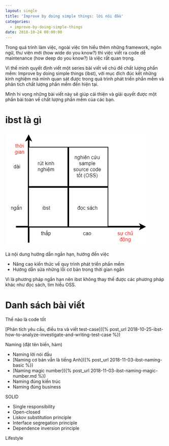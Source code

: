 ```yaml
---
layout: single
title: 'Improve by doing simple things: lời nói đầu'
categories:
  - improve-by-doing-simple-things
date: 2018-10-24 00:00:00
---
```


Trong quá trình làm việc, ngoài việc tìm hiểu thêm những framework, ngôn ngữ, thư viện mới (how wide do you know?) thì việc viết ra code dễ maintenance (how deep do you know?) là việc rất quan trọng.

Vì thế mình quyết định viết một series bài viết về chủ đề chất lượng phần mềm: Improve by doing simple things (ibst), với mục đích đúc kết những kinh nghiệm mà mình quan sát được trong quá trình phát triển phần mềm và phân tích chất lượng phần mềm đến hiện tại.

Mình hi vọng những bài viết này sẽ giúp cải thiện và giải quyết được một phần bài toán về chất lượng phần mềm của các bạn.

# ibst là gì

![what is ibst](/assets/ibst/what-is-ibst.png)

Là nội dung hướng dẫn ngắn hạn, hướng đến việc

- Nâng cao kiến thức về quy trình phát triển phần mềm
- Hướng dẫn sửa những lỗi cơ bản trong thời gian ngắn

Vì là phương pháp ngắn hạn nên ibst không thay thế được các phương pháp khác như đọc sách, tìm hiểu OSS.

# Danh sách bài viết

Thế nào là code tốt

[Phân tích yêu cầu, điều tra và viết test-case]({% post_url 2018-10-25-ibst-how-to-analyze-investigate-and-writing-test-case %})

Naming (đặt tên biến, hàm)

- Naming lời nói đầu
- [Naming cơ bản vẫn là tiếng Anh]({% post_url 2018-11-03-ibst-naming-basic %})
- [Naming magic number]({% post_url 2018-11-03-ibst-naming-magic-number.md %})
- Naming đúng kiến trúc
- Naming đúng business

SOLID

- Single responsibility
- Open-closed
- Liskov substitution principle
- Interface segregation principle
- Dependence inversion principle

Lifestyle
